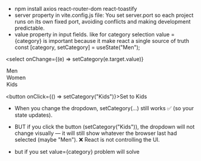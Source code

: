 - npm install axios react-router-dom react-toastify
- server property in vite.config.js file: You set server.port so each project runs on its own fixed port, avoiding conflicts and making development predictable.
- value property in input fields. like for category selection value = {category} is important because it make react a single source of truth
const [category, setCategory] = useState("Men");

<select 
  onChange={(e) => setCategory(e.target.value)}
>
  <option value="Men">Men</option>
  <option value="Women">Women</option>
  <option value="Kids">Kids</option>
</select>

<button onClick={() => setCategory("Kids")}>Set to Kids</button>
- When you change the dropdown, setCategory(...) still works ✅ (so your state updates).

- BUT if you click the button (setCategory("Kids")), the dropdown will not change visually — it will still show whatever the browser last had selected (maybe "Men").
❌ React is not controlling the UI.
- but if you set value={category} problem will solve 